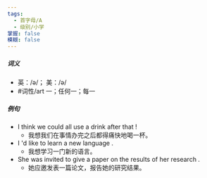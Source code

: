 ```yaml
---
tags:
  - 首字母/A
  - 级别/小学
掌握: false
模糊: false
---
```

##### 词义
- 英：/ə/； 美：/ə/
- #词性/art  一；任何一；每一
##### 例句
- I think we could all use a drink after that !
	- 我想我们在事情办完之后都得痛快地喝一杯。
- I 'd like to learn a new language .
	- 我想学习一门新的语言。
- She was invited to give a paper on the results of her research .
	- 她应邀发表一篇论文，报告她的研究结果。
